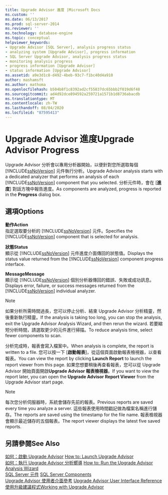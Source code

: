 ```yaml
---
title: Upgrade Advisor 進度 |Microsoft Docs
ms.custom: ''
ms.date: 06/13/2017
ms.prod: sql-server-2014
ms.reviewer: ''
ms.technology: database-engine
ms.topic: conceptual
helpviewer_keywords:
- Upgrade Advisor [SQL Server], analysis progress status
- analyzing system [Upgrade Advisor], progress information
- SQL Server Upgrade Advisor, analysis progress status
- monitoring analysis progress
- progress information [Upgrade Advisor]
- status information [Upgrade Advisor]
ms.assetid: a9e3d1c8-d492-4beb-93c7-f1bc40d4a910
author: mashamsft
ms.author: mathoma
ms.openlocfilehash: b504b8f1c8392ad2cf55837dc65bbb2f019d6f48
ms.sourcegitcommit: ad4d92dce894592a259721a1571b1d8736abacdb
ms.translationtype: MT
ms.contentlocale: zh-TW
ms.lasthandoff: 08/04/2020
ms.locfileid: "87595413"
---
```

# <a name="upgrade-advisor-progress"></a><span data-ttu-id="75d7a-102">Upgrade Advisor 進度</span><span class="sxs-lookup"><span data-stu-id="75d7a-102">Upgrade Advisor Progress</span></span>
  <span data-ttu-id="75d7a-103">Upgrade Advisor 分析會以專用分析器開始，以便針對您所選取每個 [!INCLUDE[ssNoVersion](../../includes/ssnoversion-md.md)] 元件執行分析。</span><span class="sxs-lookup"><span data-stu-id="75d7a-103">Upgrade Advisor analysis starts with a dedicated analyzer that performs an analysis of each [!INCLUDE[ssNoVersion](../../includes/ssnoversion-md.md)] component that you selected.</span></span> <span data-ttu-id="75d7a-104">分析元件時，會在 [**進度**] 對話方塊中報告進度。</span><span class="sxs-lookup"><span data-stu-id="75d7a-104">As components are analyzed, progress is reported in the **Progress** dialog box.</span></span>  
  
## <a name="options"></a><span data-ttu-id="75d7a-105">選項</span><span class="sxs-lookup"><span data-stu-id="75d7a-105">Options</span></span>  
 <span data-ttu-id="75d7a-106">**動作**</span><span class="sxs-lookup"><span data-stu-id="75d7a-106">**Action**</span></span>  
 <span data-ttu-id="75d7a-107">指定選取要分析的 [!INCLUDE[ssNoVersion](../../includes/ssnoversion-md.md)] 元件。</span><span class="sxs-lookup"><span data-stu-id="75d7a-107">Specifies the [!INCLUDE[ssNoVersion](../../includes/ssnoversion-md.md)] component that is selected for analysis.</span></span>  
  
 <span data-ttu-id="75d7a-108">**狀態**</span><span class="sxs-lookup"><span data-stu-id="75d7a-108">**Status**</span></span>  
 <span data-ttu-id="75d7a-109">顯示從 [!INCLUDE[ssNoVersion](../../includes/ssnoversion-md.md)] 元件進度介面傳回的狀態值。</span><span class="sxs-lookup"><span data-stu-id="75d7a-109">Displays the status value returned from the [!INCLUDE[ssNoVersion](../../includes/ssnoversion-md.md)] component progress interface.</span></span>  
  
 <span data-ttu-id="75d7a-110">**Message**</span><span class="sxs-lookup"><span data-stu-id="75d7a-110">**Message**</span></span>  
 <span data-ttu-id="75d7a-111">顯示從 [!INCLUDE[ssNoVersion](../../includes/ssnoversion-md.md)] 個別分析器傳回的錯誤、失敗或成功訊息。</span><span class="sxs-lookup"><span data-stu-id="75d7a-111">Displays error, failure, or success messages returned from the [!INCLUDE[ssNoVersion](../../includes/ssnoversion-md.md)] individual analyzer.</span></span>  
  
> [!NOTE]  
>  <span data-ttu-id="75d7a-112">如果分析所需時間過長，您可以停止分析、結束 Upgrade Advisor 分析精靈，然後重新執行精靈。</span><span class="sxs-lookup"><span data-stu-id="75d7a-112">If the analysis is taking too long, you can stop the analysis, exit the Upgrade Advisor Analysis Wizard, and then rerun the wizard.</span></span> <span data-ttu-id="75d7a-113">若要縮短分析時間，請選取更少的元件進行掃描。</span><span class="sxs-lookup"><span data-stu-id="75d7a-113">To reduce analysis time, select fewer components to scan.</span></span>  
  
 <span data-ttu-id="75d7a-114">分析完成時，報表會寫入檔案中。</span><span class="sxs-lookup"><span data-stu-id="75d7a-114">When analysis is complete, the report is written to a file.</span></span> <span data-ttu-id="75d7a-115">您可以按一下 [**啟動報表**]，從這個頁面啟動報表檢視器，以查看報表。</span><span class="sxs-lookup"><span data-stu-id="75d7a-115">You can view the report by clicking **Launch Report** to launch the report viewer from this page.</span></span> <span data-ttu-id="75d7a-116">如果您想要稍後再查看報表，您可以從 Upgrade Advisor 開始頁面開啟**Upgrade Advisor 報表檢視器**。</span><span class="sxs-lookup"><span data-stu-id="75d7a-116">If you want to view the report later, you can open the **Upgrade Advisor Report Viewer** from the Upgrade Advisor start page.</span></span>  
  
> [!NOTE]  
>  <span data-ttu-id="75d7a-117">每次您分析伺服器時，系統會儲存先前的報表。</span><span class="sxs-lookup"><span data-stu-id="75d7a-117">Previous reports are saved every time you analyze a server.</span></span> <span data-ttu-id="75d7a-118">這些報表使用時間戳記做為檔案名稱進行儲存。</span><span class="sxs-lookup"><span data-stu-id="75d7a-118">The reports are saved using the timestamp for the file name.</span></span> <span data-ttu-id="75d7a-119">報表檢視器會顯示最近儲存的五個報表。</span><span class="sxs-lookup"><span data-stu-id="75d7a-119">The report viewer displays the latest five saved reports.</span></span>  
  
## <a name="see-also"></a><span data-ttu-id="75d7a-120">另請參閱</span><span class="sxs-lookup"><span data-stu-id="75d7a-120">See Also</span></span>  
 <span data-ttu-id="75d7a-121">[如何：啟動 Upgrade Advisor](../../../2014/sql-server/install/how-to-launch-upgrade-advisor.md) </span><span class="sxs-lookup"><span data-stu-id="75d7a-121">[How to: Launch Upgrade Advisor](../../../2014/sql-server/install/how-to-launch-upgrade-advisor.md) </span></span>  
 <span data-ttu-id="75d7a-122">[如何：執行 Upgrade Advisor 分析嚮導](../../../2014/sql-server/install/how-to-run-the-upgrade-advisor-analysis-wizard.md) </span><span class="sxs-lookup"><span data-stu-id="75d7a-122">[How to: Run the Upgrade Advisor Analysis Wizard](../../../2014/sql-server/install/how-to-run-the-upgrade-advisor-analysis-wizard.md) </span></span>  
 <span data-ttu-id="75d7a-123">[SQL Server 元件](../../../2014/sql-server/install/sql-server-components.md) </span><span class="sxs-lookup"><span data-stu-id="75d7a-123">[SQL Server Components](../../../2014/sql-server/install/sql-server-components.md) </span></span>  
 <span data-ttu-id="75d7a-124">[Upgrade Advisor 使用者介面參考](../../../2014/sql-server/install/upgrade-advisor-user-interface-reference.md) </span><span class="sxs-lookup"><span data-stu-id="75d7a-124">[Upgrade Advisor User Interface Reference](../../../2014/sql-server/install/upgrade-advisor-user-interface-reference.md) </span></span>  
 [<span data-ttu-id="75d7a-125">使用升級建議程式</span><span class="sxs-lookup"><span data-stu-id="75d7a-125">Working with Upgrade Advisor</span></span>](../../../2014/sql-server/install/working-with-upgrade-advisor.md)  
  
  

